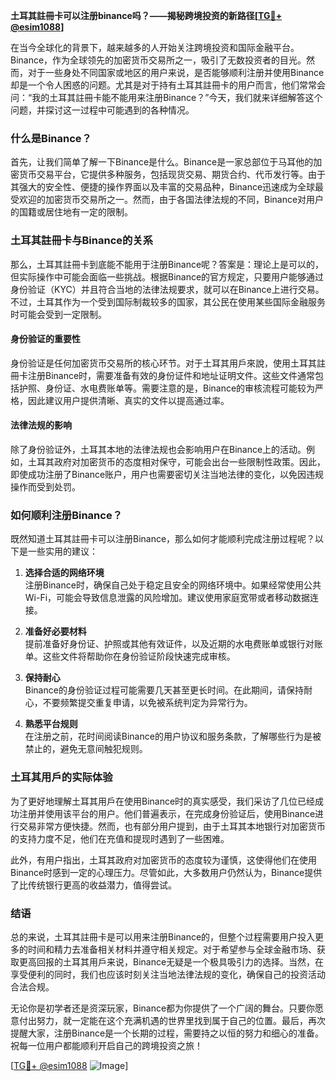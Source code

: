 **土耳其註冊卡可以注册binance吗？——揭秘跨境投资的新路径[[TG💪+ @esim1088](https://t.me/s/esim1088)]**

在当今全球化的背景下，越来越多的人开始关注跨境投资和国际金融平台。Binance，作为全球领先的加密货币交易所之一，吸引了无数投资者的目光。然而，对于一些身处不同国家或地区的用户来说，是否能够顺利注册并使用Binance却是一个令人困惑的问题。尤其是对于持有土耳其註冊卡的用户而言，他们常常会问：“我的土耳其註冊卡能不能用来注册Binance？”今天，我们就来详细解答这个问题，并探讨这一过程中可能遇到的各种情况。

### 什么是Binance？

首先，让我们简单了解一下Binance是什么。Binance是一家总部位于马耳他的加密货币交易平台，它提供多种服务，包括现货交易、期货合约、代币发行等。由于其强大的安全性、便捷的操作界面以及丰富的交易品种，Binance迅速成为全球最受欢迎的加密货币交易所之一。然而，由于各国法律法规的不同，Binance对用户的国籍或居住地有一定的限制。

### 土耳其註冊卡与Binance的关系

那么，土耳其註冊卡到底能不能用于注册Binance呢？答案是：理论上是可以的，但实际操作中可能会面临一些挑战。根据Binance的官方规定，只要用户能够通过身份验证（KYC）并且符合当地的法律法规要求，就可以在Binance上进行交易。不过，土耳其作为一个受到国际制裁较多的国家，其公民在使用某些国际金融服务时可能会受到一定限制。

#### 身份验证的重要性

身份验证是任何加密货币交易所的核心环节。对于土耳其用戶來說，使用土耳其註冊卡注册Binance时，需要准备有效的身份证件和地址证明文件。这些文件通常包括护照、身份证、水电费账单等。需要注意的是，Binance的审核流程可能较为严格，因此建议用户提供清晰、真实的文件以提高通过率。

#### 法律法规的影响

除了身份验证外，土耳其本地的法律法规也会影响用户在Binance上的活动。例如，土耳其政府对加密货币的态度相对保守，可能会出台一些限制性政策。因此，即使成功注册了Binance账户，用户也需要密切关注当地法律的变化，以免因违规操作而受到处罚。

### 如何顺利注册Binance？

既然知道土耳其註冊卡可以注册Binance，那么如何才能顺利完成注册过程呢？以下是一些实用的建议：

1. **选择合适的网络环境**  
   注册Binance时，确保自己处于稳定且安全的网络环境中。如果经常使用公共Wi-Fi，可能会导致信息泄露的风险增加。建议使用家庭宽带或者移动数据连接。

2. **准备好必要材料**  
   提前准备好身份证、护照或其他有效证件，以及近期的水电费账单或银行对账单。这些文件将帮助你在身份验证阶段快速完成审核。

3. **保持耐心**  
   Binance的身份验证过程可能需要几天甚至更长时间。在此期间，请保持耐心，不要频繁提交重复申请，以免被系统判定为异常行为。

4. **熟悉平台规则**  
   在注册之前，花时间阅读Binance的用户协议和服务条款，了解哪些行为是被禁止的，避免无意间触犯规则。

### 土耳其用戶的实际体验

为了更好地理解土耳其用戶在使用Binance时的真实感受，我们采访了几位已经成功注册并使用该平台的用户。他们普遍表示，在完成身份验证后，使用Binance进行交易非常方便快捷。然而，也有部分用户提到，由于土耳其本地银行对加密货币的支持力度不足，他们在充值和提现时遇到了一些困难。

此外，有用户指出，土耳其政府对加密货币的态度较为谨慎，这使得他们在使用Binance时感到一定的心理压力。尽管如此，大多数用户仍然认为，Binance提供了比传统银行更高的收益潜力，值得尝试。

### 结语

总的来说，土耳其註冊卡是可以用来注册Binance的，但整个过程需要用户投入更多的时间和精力去准备相关材料并遵守相关规定。对于希望参与全球金融市场、获取更高回报的土耳其用戶来说，Binance无疑是一个极具吸引力的选择。当然，在享受便利的同时，我们也应该时刻关注当地法律法规的变化，确保自己的投资活动合法合规。

无论你是初学者还是资深玩家，Binance都为你提供了一个广阔的舞台。只要你愿意付出努力，就一定能在这个充满机遇的世界里找到属于自己的位置。最后，再次提醒大家，注册Binance是一个长期的过程，需要持之以恒的努力和细心的准备。祝每一位用户都能顺利开启自己的跨境投资之旅！

[[TG💪+ @esim1088](https://t.me/s/esim1088) ![Image](https://i.postimg.cc/4NQfJmqS/Snipaste-2025-05-13-00-14-12.png)]